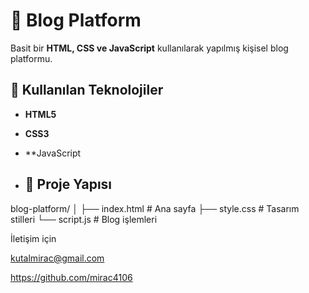 # 📝 Blog Platform

Basit bir **HTML, CSS ve JavaScript** kullanılarak yapılmış kişisel blog platformu.  

## 🧱 Kullanılan Teknolojiler
- **HTML5**  
- **CSS3**  
- **JavaScript

- ## 📂 Proje Yapısı
blog-platform/
│
├── index.html # Ana sayfa
├── style.css # Tasarım stilleri
└── script.js # Blog işlemleri


 İletişim için

 kutalmirac@gmail.com

 https://github.com/mirac4106

 




 
